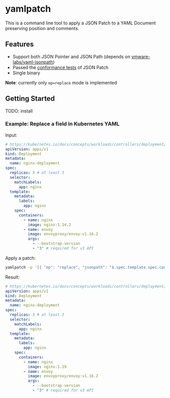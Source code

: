 # yamlpatch

This is a command line tool to apply a JSON Patch to a YAML Document preserving position and comments.


## Features

- Support both JSON Pointer and JSON Path (depends on [vmware-labs/yaml-jsonpath](https://github.com/vmware-labs/yaml-jsonpath))
- Passed the [conformance tests](https://github.com/json-patch/json-patch-tests) of JSON Patch
- Single binary

**Note**: currently only `op=replace` mode is implemented


## Getting Started

TODO: install

### Example: Replace a field in Kubernetes YAML

Input:

```yaml
# https://kubernetes.io/docs/concepts/workloads/controllers/deployment/
apiVersion: apps/v1
kind: Deployment
metadata:
  name: nginx-deployment
spec:
  replicas: 3 # at least 3
  selector:
    matchLabels:
      app: nginx
  template:
    metadata:
      labels:
        app: nginx
    spec:
      containers:
        - name: nginx
          image: nginx:1.14.2
        - name: envoy
          image: envoyproxy/envoy:v1.16.2
          args:
            - --bootstrap-version
            - "3" # required for v3 API
```

Apply a patch:

```sh
yamlpatch -p '[{ "op": "replace", "jsonpath": "$.spec.template.spec.containers[0].image", "value": nginx:1.19 }]' < testdata/fixture1.yaml
```

Result:

```yaml
# https://kubernetes.io/docs/concepts/workloads/controllers/deployment/
apiVersion: apps/v1
kind: Deployment
metadata:
  name: nginx-deployment
spec:
  replicas: 3 # at least 3
  selector:
    matchLabels:
      app: nginx
  template:
    metadata:
      labels:
        app: nginx
    spec:
      containers:
        - name: nginx
          image: nginx:1.19
        - name: envoy
          image: envoyproxy/envoy:v1.16.2
          args:
            - --bootstrap-version
            - "3" # required for v3 API
```
